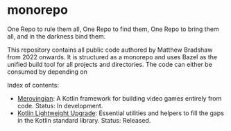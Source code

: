 # monorepo

One Repo to rule them all, One Repo to find them, One Repo to bring them all, and in the darkness bind them.

This repository contains all public code authored by Matthew Bradshaw from 2022 onwards. It is structured as a monorepo and uses Bazel as the unified build tool for all projects and directories. The code can either be consumed by depending on 

Index of contents:

- [Merovingian](https://github.com/matthewbradshaw-io/monorepo/tree/main/java/io/matthewbradshaw/merovingian): A Kotlin framework for building video games entirely from code. Status: In development.
- [Kotlin Lightweight Upgrade](https://github.com/matthewbradshaw-io/monorepo/tree/main/java/io/matthewbradshaw/klu): Essential utilities and helpers to fill the gaps in the Kotlin standard library. Status: Released.


